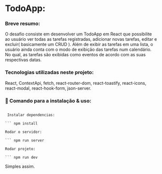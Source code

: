 # TodoApp:

### Breve resumo:

O desafio consiste em desenvolver um TodoApp em React que possibilite ao usuário ver todas as tarefas registradas, adicionar novas tarefas, editar e excluir( basicamente um CRUD ). Além de exibir as tarefas em uma lista, o usuário ainda conta com o modo de exibição das tarefas num calendário. No qual, as tarefas são exibidas como eventos de acordo com as suas respectivas datas.

### Tecnologias utilizadas neste projeto:

React, ContextApi, fetch, react-router-dom, react-toastify, react-icons, react-modal, react-hook-form, json-server.

### 🔧 Comando para a instalação & uso:

````

 Instalar dependencias:

``` npm install

Rodar o servidor:

``` npm run server

Rodar projeto:

``` npm run dev

````

Simples assim.
